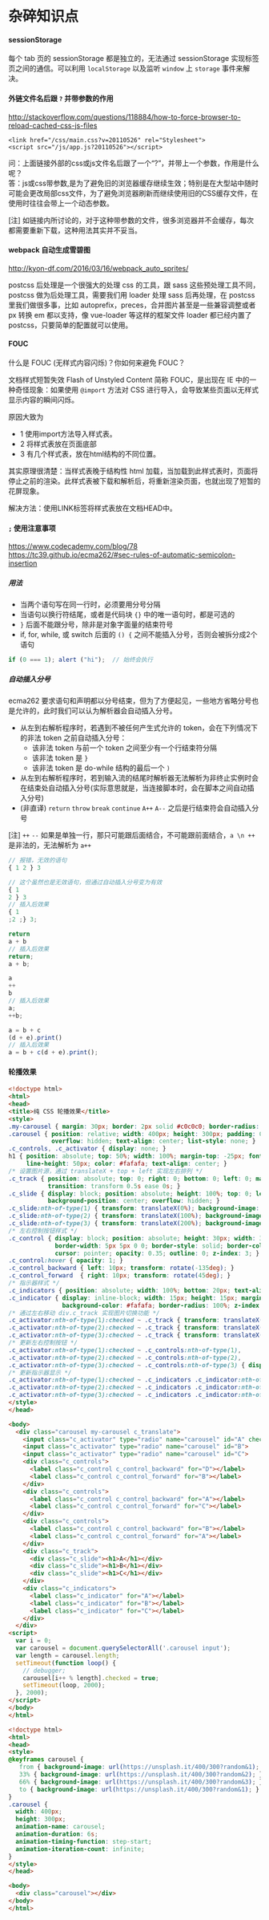 # 杂碎知识点

#### sessionStorage

每个 tab 页的 sessionStorage 都是独立的，无法通过 sessionStorage 实现标签页之间的通信。可以利用 `localStorage` 以及监听 `window` 上 `storage` 事件来解决。

#### 外链文件名后跟 `?` 并带参数的作用

http://stackoverflow.com/questions/118884/how-to-force-browser-to-reload-cached-css-js-files

```
<link href="/css/main.css?v=20110526" rel="Stylesheet">
<script src="/js/app.js?20110526"></script>
```

问：上面链接外部的css或js文件名后跟了一个“?”，并带上一个参数，作用是什么呢？  
答：js或css带参数,是为了避免旧的浏览器缓存继续生效；特别是在大型站中随时可能会更改局部css文件，为了避免浏览器刷新而继续使用旧的CSS缓存文件，在使用时往往会带上一个动态参数。

[注] 如链接内所讨论的，对于这种带参数的文件，很多浏览器并不会缓存，每次都需要重新下载，这种用法其实并不妥当。

#### webpack 自动生成雪碧图

http://kyon-df.com/2016/03/16/webpack_auto_sprites/

postcss 后处理是一个很强大的处理 css 的工具，跟 sass 这些预处理工具不同，postcss 做为后处理工具，需要我们用 loader 处理 sass 后再处理，在 postcss 里我们做很多事，比如 autoprefix，preces，合并图片甚至是一些兼容调整或者 px 转换 em 都以支持，像 vue-loader 等这样的框架文件 loader 都已经内置了 postcss，只要简单的配置就可以使用。

#### FOUC

什么是 FOUC (无样式内容闪烁)？你如何来避免 FOUC？

文档样式短暂失效 Flash of Unstyled Content 简称 FOUC，是出现在 IE 中的一种奇怪现象：如果使用 `@import` 方法对 CSS 进行导入，会导致某些页面以无样式显示内容的瞬间闪烁。

原因大致为
  - 1 使用import方法导入样式表。
  - 2 将样式表放在页面底部
  - 3 有几个样式表，放在html结构的不同位置。

其实原理很清楚：当样式表晚于结构性 html 加载，当加载到此样式表时，页面将停止之前的渲染。此样式表被下载和解析后，将重新渲染页面，也就出现了短暂的花屏现象。

解决方法：使用LINK标签将样式表放在文档HEAD中。

#### `;` 使用注意事项

https://www.codecademy.com/blog/78  
https://tc39.github.io/ecma262/#sec-rules-of-automatic-semicolon-insertion

##### 用法

- 当两个语句写在同一行时，必须要用分号分隔
- 当语句以换行符结尾，或者是代码块 `{}` 中的唯一语句时，都是可选的
- `}` 后面不能跟分号，除非是对象字面量的结束符号
- if, for, while, 或 switch 后面的 `() {` 之间不能插入分号，否则会被拆分成2个语句


```js
if (0 === 1); alert ("hi");  // 始终会执行
```

##### 自动插入分号

ecma262 要求语句和声明都以分号结束，但为了方便起见，一些地方省略分号也是允许的，此时我们可以认为解析器会自动插入分号。

- 从左到右解析程序时，若遇到不被任何产生式允许的 token，会在下列情况下的非法 token 之前自动插入分号：
    - 该非法 token 与前一个 token 之间至少有一个行结束符分隔
    - 该非法 token 是 `}`
    - 该非法 token 是 do-while 结构的最后一个 `)`
- 从左到右解析程序时，若到输入流的结尾时解析器无法解析为非终止实例时会在结束处自动插入分号(实际意思就是，当连接脚本时，会在脚本之间自动插入分号)
- (非直译) `return` `throw` `break` `continue` `A++` `A--` 之后是行结束符会自动插入分号

[注] `++` `--` 如果是单独一行，那只可能跟后面结合，不可能跟前面结合，`a \n ++` 是非法的，无法解析为 `a++` 

```js
// 报错，无效的语句
{ 1 2 } 3

// 这个虽然也是无效语句，但通过自动插入分号变为有效
{ 1
2 } 3
// 插入后效果
{ 1
;2 ;} 3;

return
a + b
// 插入后效果
return;
a + b;

a
++
b
// 插入后效果
a;
++b;

a = b + c
(d + e).print()
// 插入后效果
a = b + c(d + e).print();
```

#### 轮播效果

```html
<!doctype html>
<html>
<head>
<title>纯 CSS 轮播效果</title>
<style>
.my-carousel { margin: 30px; border: 2px solid #c0c0c0; border-radius: 5px; }
.carousel { position: relative; width: 400px; height: 300px; padding: 0;
            overflow: hidden; text-align: center; list-style: none; }
.c_controls, .c_activator { display: none; }
h1 { position: absolute; top: 50%; width: 100%; margin-top: -25px; font-size: 50px;
     line-height: 50px; color: #fafafa; text-align: center; }
/* 设置图片源，通过 translateX + top + left 实现左右排列 */
.c_track { position: absolute; top: 0; right: 0; bottom: 0; left: 0; margin: 0; padding: 0;
           transition: transform 0.5s ease 0s; }
.c_slide { display: block; position: absolute; height: 100%; top: 0; left: 0; right: 0; background-size: cover;
           background-position: center; overflow: hidden; }
.c_slide:nth-of-type(1) { transform: translateX(0%); background-image: url(https://unsplash.it/400/300?1); }
.c_slide:nth-of-type(2) { transform: translateX(100%); background-image: url(https://unsplash.it/400/300?2); }
.c_slide:nth-of-type(3) { transform: translateX(200%); background-image: url(https://unsplash.it/400/300?3); }
/* 左右控制按钮样式 */
.c_control { display: block; position: absolute; height: 30px; width: 30px; margin-top: -15px; top: 50%;
             border-width: 5px 5px 0 0; border-style: solid; border-color: #fafafa;
             cursor: pointer; opacity: 0.35; outline: 0; z-index: 3; }
.c_control:hover { opacity: 1; }
.c_control_backward { left: 10px; transform: rotate(-135deg); }
.c_control_forward  { right: 10px; transform: rotate(45deg); }
/* 指示器样式 */
.c_indicators { position: absolute; width: 100%; bottom: 20px; text-align: center; }
.c_indicator { display: inline-block; width: 15px; height: 15px; margin: 0 2.5px 0 2.5px; 
               background-color: #fafafa; border-radius: 100%; z-index: 2; cursor: pointer; opacity: 0.35; }
/* 通过左右移动 div.c_track 实现图片切换功能 */
.c_activator:nth-of-type(1):checked ~ .c_track { transform: translateX(0%); }
.c_activator:nth-of-type(2):checked ~ .c_track { transform: translateX(-100%); }
.c_activator:nth-of-type(3):checked ~ .c_track { transform: translateX(-200%); }
/* 更新左右控制按钮 */
.c_activator:nth-of-type(1):checked ~ .c_controls:nth-of-type(1),
.c_activator:nth-of-type(2):checked ~ .c_controls:nth-of-type(2),
.c_activator:nth-of-type(3):checked ~ .c_controls:nth-of-type(3) { display: block; }
/* 更新指示器显示 */
.c_activator:nth-of-type(1):checked ~ .c_indicators .c_indicator:nth-of-type(1),
.c_activator:nth-of-type(2):checked ~ .c_indicators .c_indicator:nth-of-type(2),
.c_activator:nth-of-type(3):checked ~ .c_indicators .c_indicator:nth-of-type(3) { opacity: 1; }
</style>
</head>

<body>
  <div class="carousel my-carousel c_translate">
    <input class="c_activator" type="radio" name="carousel" id="A" checked="checked">
    <input class="c_activator" type="radio" name="carousel" id="B">
    <input class="c_activator" type="radio" name="carousel" id="C">
    <div class="c_controls">
      <label class="c_control c_control_backward" for="D"></label>
      <label class="c_control c_control_forward" for="B"></label>
    </div>
    <div class="c_controls">
      <label class="c_control c_control_backward" for="A"></label>
      <label class="c_control c_control_forward" for="C"></label>
    </div>
    <div class="c_controls">
      <label class="c_control c_control_backward" for="B"></label>
      <label class="c_control c_control_forward" for="A"></label>
    </div>
    <div class="c_track">
      <div class="c_slide"><h1>A</h1></div>
      <div class="c_slide"><h1>B</h1></div>
      <div class="c_slide"><h1>C</h1></div>
    </div>
    <div class="c_indicators">
      <label class="c_indicator" for="A"></label>
      <label class="c_indicator" for="B"></label>
      <label class="c_indicator" for="C"></label>
    </div>
  </div>
<script>
  var i = 0;
  var carousel = document.querySelectorAll('.carousel input');
  var length = carousel.length;
  setTimeout(function loop() {
    // debugger;
    carousel[i++ % length].checked = true;
    setTimeout(loop, 2000);
  }, 2000);
</script>
</body>
</html>
```

```html
<!doctype html>
<html>
<head>
<style>
@keyframes carousel {
   from { background-image: url(https://unsplash.it/400/300?random&1); }
   33% { background-image: url(https://unsplash.it/400/300?random&2); }
   66% { background-image: url(https://unsplash.it/400/300?random&3); }
   to { background-image: url(https://unsplash.it/400/300?random&1); }
}
.carousel {
  width: 400px;
  height: 300px;
  animation-name: carousel;
  animation-duration: 6s;
  animation-timing-function: step-start;
  animation-iteration-count: infinite;
}
</style>
</head>

<body>
  <div class="carousel"></div>
</body>
</html>
```

